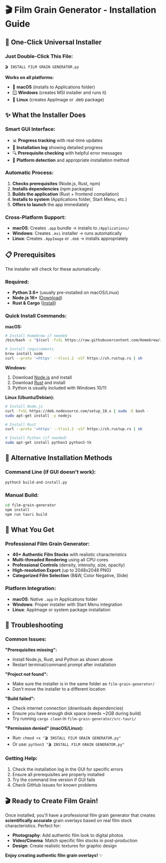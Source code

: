 # 🎬 Film Grain Generator - Installation Guide

## 🚀 One-Click Universal Installer

### **Just Double-Click This File:**
```
🎬 INSTALL FILM GRAIN GENERATOR.py
```

**Works on all platforms:**
- 🍎 **macOS** (installs to Applications folder)
- 🪟 **Windows** (creates MSI installer and runs it)
- 🐧 **Linux** (creates AppImage or .deb package)

## ✨ What the Installer Does

### **Smart GUI Interface:**
- 📊 **Progress tracking** with real-time updates
- 📝 **Installation log** showing detailed progress
- 🔍 **Prerequisite checking** with helpful error messages
- 🎯 **Platform detection** and appropriate installation method

### **Automatic Process:**
1. **Checks prerequisites** (Node.js, Rust, npm)
2. **Installs dependencies** (npm packages)
3. **Builds the application** (Rust + frontend compilation)
4. **Installs to system** (Applications folder, Start Menu, etc.)
5. **Offers to launch** the app immediately

### **Cross-Platform Support:**
- **macOS**: Creates `.app` bundle → installs to `/Applications/`
- **Windows**: Creates `.msi` installer → runs automatically
- **Linux**: Creates `.AppImage` or `.deb` → installs appropriately

## 📋 Prerequisites

The installer will check for these automatically:

### **Required:**
- **Python 3.6+** (usually pre-installed on macOS/Linux)
- **Node.js 16+** ([Download](https://nodejs.org/))
- **Rust & Cargo** ([Install](https://rustup.rs/))

### **Quick Install Commands:**

**macOS:**
```bash
# Install Homebrew if needed
/bin/bash -c "$(curl -fsSL https://raw.githubusercontent.com/Homebrew/install/HEAD/install.sh)"

# Install requirements
brew install node
curl --proto '=https' --tlsv1.2 -sSf https://sh.rustup.rs | sh
```

**Windows:**
1. Download [Node.js](https://nodejs.org/) and install
2. Download [Rust](https://rustup.rs/) and install
3. Python is usually included with Windows 10/11

**Linux (Ubuntu/Debian):**
```bash
# Install Node.js
curl -fsSL https://deb.nodesource.com/setup_18.x | sudo -E bash -
sudo apt-get install -y nodejs

# Install Rust
curl --proto '=https' --tlsv1.2 -sSf https://sh.rustup.rs | sh

# Install Python (if needed)
sudo apt-get install python3 python3-tk
```

## 🔧 Alternative Installation Methods

### **Command Line (if GUI doesn't work):**
```bash
python3 build-and-install.py
```

### **Manual Build:**
```bash
cd film-grain-generator
npm install
npm run tauri build
```

## 🎯 What You Get

### **Professional Film Grain Generator:**
- **40+ Authentic Film Stocks** with realistic characteristics
- **Multi-threaded Rendering** using all CPU cores
- **Professional Controls** (density, intensity, size, opacity)
- **High-resolution Export** (up to 2048x2048 PNG)
- **Categorized Film Selection** (B&W, Color Negative, Slide)

### **Platform Integration:**
- **macOS**: Native `.app` in Applications folder
- **Windows**: Proper installer with Start Menu integration
- **Linux**: AppImage or system package installation

## 🐛 Troubleshooting

### **Common Issues:**

**"Prerequisites missing":**
- Install Node.js, Rust, and Python as shown above
- Restart terminal/command prompt after installation

**"Project not found":**
- Make sure the installer is in the same folder as `film-grain-generator/`
- Don't move the installer to a different location

**"Build failed":**
- Check internet connection (downloads dependencies)
- Ensure you have enough disk space (needs ~2GB during build)
- Try running `cargo clean` in `film-grain-generator/src-tauri/`

**"Permission denied" (macOS/Linux):**
- Run: `chmod +x "🎬 INSTALL FILM GRAIN GENERATOR.py"`
- Or use: `python3 "🎬 INSTALL FILM GRAIN GENERATOR.py"`

### **Getting Help:**
1. Check the installation log in the GUI for specific errors
2. Ensure all prerequisites are properly installed
3. Try the command line version if GUI fails
4. Check GitHub Issues for known problems

## 🎬 Ready to Create Film Grain!

Once installed, you'll have a professional film grain generator that creates **scientifically accurate** grain overlays based on real film stock characteristics. Perfect for:

- **Photography**: Add authentic film look to digital photos
- **Video/Cinema**: Match specific film stocks in post-production  
- **Design**: Create realistic textures for graphic design

**Enjoy creating authentic film grain overlays!** ✨